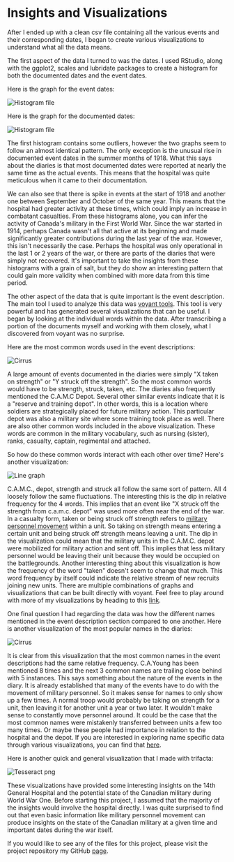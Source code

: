 # Insights and Visualizations

After I ended up with a clean csv file containing all the various events and their corresponding dates, I began to create various visualizations to understand what all the data means.

The first aspect of the data I turned to was the dates. I used RStudio, along with the ggplot2, scales and lubridate packages to create a histogram for both the documented dates and the event dates.

Here is the graph for the event dates:

![Histogram file](https://github.com/AlexeiTipenko/HIST3814O_Project_Repo/blob/master/visualizations/Event_Date_Histogram.png?raw=true)

Here is the graph for the documented dates:

![Histogram file](https://github.com/AlexeiTipenko/HIST3814O_Project_Repo/blob/master/visualizations/Doc_Date_Histogram.png?raw=true)

The first histogram contains some outliers, however the two graphs seem to follow an almost identical pattern. The only exception is the unusual rise in documented event dates in the summer months of 1918. What this says about the diaries is that most documented dates were reported at nearly the same time as the actual events. This means that the hospital was quite meticulous when it came to their documentation.

We can also see that there is spike in events at the start of 1918 and another one between September and October of the same year. This means that the hospital had greater activity at these times, which could imply an increase in combatant casualties. From these histograms alone, you can infer the activity of Canada's military in the First World War. Since the war started in 1914, perhaps Canada wasn't all that active at its beginning and made significantly greater contributions during the last year of the war. However, this isn't necessarily the case. Perhaps the hospital was only operational in the last 1 or 2 years of the war, or there are parts of the diaries that were simply not recovered. It's important to take the insights from these histograms with a grain of salt, but they do show an interesting pattern that could gain more validity when combined with more data from this time period.

The other aspect of the data that is quite important is the event description. The main tool I used to analyze this data was [voyant tools](http://voyant-tools.org/). This tool is very powerful and has generated several visualizations that can be useful. I began by looking at the individual words within the data. After transcribing a portion of the documents myself and working with them closely, what I discovered from voyant was no surprise.

Here are the most common words used in the event descriptions:

![Cirrus](https://github.com/AlexeiTipenko/HIST3814O_Project_Repo/blob/master/visualizations/word_cirrus.png?raw=true)

A large amount of events documented in the diaries were simply "X taken on strength" or "Y struck off the strength". So the most common words would have to be strength, struck, taken, etc. The diaries also frequently mentioned the C.A.M.C Depot. Several other similar events indicate that it is a "reserve and training depot". In other words, this is a location where soldiers are strategically placed for future military action. This particular depot was also a military site where some training took place as well. There are also other common words included in the above visualization. These words are common in the military vocabulary, such as nursing (sister), ranks, casualty, captain, regimental and attached.

So how do these common words interact with each other over time? Here's another visualization:

![Line graph](https://github.com/AlexeiTipenko/HIST3814O_Project_Repo/blob/master/visualizations/word_trends.png?raw=true)

C.A.M.C., depot, strength and struck all follow the same sort of pattern. All 4 loosely follow the same fluctuations. The interesting this is the dip in relative frequency for the 4 words. This implies that an event like "X struck off the strength from c.a.m.c. depot" was used more often near the end of the war. In a casualty form, taken or being struck off strength refers to [military personnel movement](https://www.bac-lac.gc.ca/eng/discover/military-heritage/first-world-war/Pages/read-service-record-casualty-form.aspx) within a unit. So taking on strength means entering a certain unit and being struck off strength means leaving a unit. The dip in the visualization could mean that the military units in the C.A.M.C. depot were mobilized for military action and sent off. This implies that less military personnel would be leaving their unit because they would be occupied on the battlegrounds. Another interesting thing about this visualization is how the frequency of the word "taken" doesn't seem to change that much. This word frequency by itself could indicate the relative stream of new recruits joining new units. There are multiple combinations of graphs and visualizations that can be built directly with voyant. Feel free to play around with more of my visualizations by heading to this [link](http://voyant-tools.org/?corpus=99dfaee28e430b5efe8b5105740bde23).

One final question I had regarding the data was how the different names mentioned in the event description section compared to one another. Here is another visualization of the most popular names in the diaries:

![Cirrus](https://github.com/AlexeiTipenko/HIST3814O_Project_Repo/blob/master/visualizations/names_cirrus.png?raw=true)

It is clear from this visualization that the most common names in the event descriptions had the same relative frequency. C.A.Young has been mentioned 8 times and the next 3 common names are trailing close behind with 5 instances. This says something about the nature of the events in the diary. It is already established that many of the events have to do with the movement of military personnel. So it makes sense for names to only show up a few times. A normal troop would probably be taking on strength for a unit, then leaving it for another unit a year or two later. It wouldn't make sense to constantly move personnel around. It could be the case that the most common names were mistakenly transferred between units a few too many times. Or maybe these people had importance in relation to the hospital and the depot. If you are interested in exploring name specific data through various visualizations, you can find that [here](http://voyant-tools.org/?corpus=435d9253e10c4fc58957110a9e16fa3c).

Here is another quick and general visualization that I made with trifacta:

![Tesseract png](https://github.com/AlexeiTipenko/HIST3814O_Project_Repo/blob/master/visualizations/general_statistics.png?raw=true)

These visualizations have provided some interesting insights on the 14th General Hospital and the potential state of the Canadian military during World War One. Before starting this project, I assumed that the majority of the insights would involve the hospital directly. I was quite surprised to find out that even basic information like military personnel movement can produce insights on the state of the Canadian military at a given time and important dates during the war itself.


If you would like to see any of the files for this project, please visit the project repository my GitHub [page](https://github.com/AlexeiTipenko/HIST3814O_Project_Repo).
